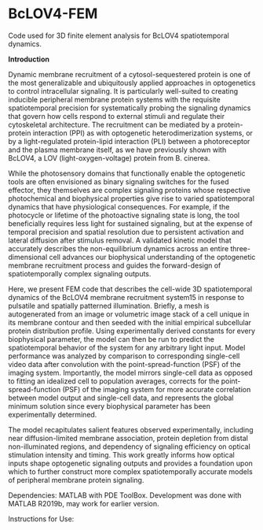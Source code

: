 # BcLOV4-FEM
Code used for 3D finite element analysis for BcLOV4 spatiotemporal dynamics.

<b>Introduction</b>

Dynamic membrane recruitment of a cytosol-sequestered protein is one of the most generalizable and ubiquitously applied approaches in optogenetics to control intracellular signaling. It is particularly well-suited to creating inducible peripheral membrane protein systems with the requisite spatiotemporal precision for systematically probing the signaling dynamics that govern how cells respond to external stimuli and regulate their cytoskeletal architecture. The recruitment can be mediated by a protein-protein interaction (PPI) as with optogenetic heterodimerization systems, or by a light-regulated protein-lipid interaction (PLI) between a photoreceptor and the plasma membrane itself, as we have previously shown with BcLOV4, a LOV (light-oxygen-voltage) protein from B. cinerea.

While the photosensory domains that functionally enable the optogenetic tools are often envisioned as binary signaling switches for the fused effector, they themselves are complex signaling proteins whose respective photochemical and biophysical properties give rise to varied spatiotemporal dynamics that have physiological consequences.  For example, if the photocycle or lifetime of the photoactive signaling state is long, the tool beneficially requires less light for sustained signaling, but at the expense of temporal precision and spatial resolution due to persistent activation and lateral diffusion after stimulus removal. A validated kinetic model that accurately describes the non-equilibrium dynamics across an entire three-dimensional cell advances our biophysical understanding of the optogenetic membrane recruitment process and guides the forward-design of spatiotemporally complex signaling outputs. 

Here, we present FEM code that describes the cell-wide 3D spatiotemporal dynamics of the BcLOV4 membrane recruitment system15 in response to pulsatile and spatially patterned illumination. Briefly, a mesh is autogenerated from an image or volumetric image stack of a cell unique in its membrane contour and then seeded with the initial empirical subcellular protein distribution profile. Using experimentally derived constants for every biophysical parameter, the model can then be run to predict the spatiotemporal behavior of the system for any arbitrary light input.  Model performance was analyzed by comparison to corresponding single-cell video data after convolution  with the point-spread-function (PSF) of the imaging system. Importantly, the model mirrors single-cell data as opposed to fitting an idealized cell to population averages, corrects for the point-spread-function (PSF) of the imaging system for more accurate correlation between model output and single-cell data, and represents the global minimum solution since every biophysical parameter has been experimentally determined. 

The model recapitulates salient features observed experimentally, including near diffusion-limited membrane association, protein depletion from distal non-illuminated regions, and dependency of signaling efficiency on optical stimulation intensity and timing. This work greatly informs how optical inputs shape optogenetic signaling outputs and provides a foundation upon which to further construct more complex spatiotemporally accurate models of peripheral membrane protein signaling.

Dependencies:
MATLAB with PDE ToolBox. Development was done with MATLAB R2019b, may work for earlier version.

Instructions for Use:
